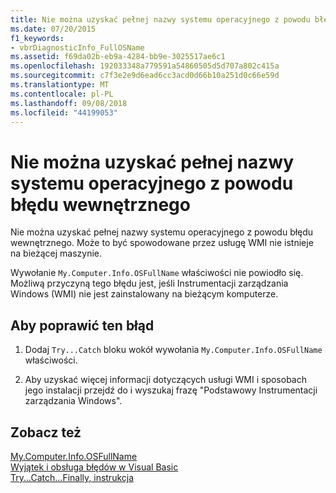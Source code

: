 ```yaml
---
title: Nie można uzyskać pełnej nazwy systemu operacyjnego z powodu błędu wewnętrznego
ms.date: 07/20/2015
f1_keywords:
- vbrDiagnosticInfo_FullOSName
ms.assetid: f69da02b-eb9a-4284-bb9e-3025517ae6c1
ms.openlocfilehash: 192033348a779591a54860505d5d707a802c415a
ms.sourcegitcommit: c7f3e2e9d6ead6cc3acd0d66b10a251d0c66e59d
ms.translationtype: MT
ms.contentlocale: pl-PL
ms.lasthandoff: 09/08/2018
ms.locfileid: "44199053"
---
```

# <a name="could-not-obtain-full-operation-system-name-due-to-internal-error"></a>Nie można uzyskać pełnej nazwy systemu operacyjnego z powodu błędu wewnętrznego
Nie można uzyskać pełnej nazwy systemu operacyjnego z powodu błędu wewnętrznego. Może to być spowodowane przez usługę WMI nie istnieje na bieżącej maszynie.  
  
 Wywołanie `My.Computer.Info.OSFullName` właściwości nie powiodło się. Możliwą przyczyną tego błędu jest, jeśli Instrumentacji zarządzania Windows (WMI) nie jest zainstalowany na bieżącym komputerze.  
  
## <a name="to-correct-this-error"></a>Aby poprawić ten błąd  
  
1.  Dodaj `Try...Catch` bloku wokół wywołania `My.Computer.Info.OSFullName` właściwości.  
  
2.  Aby uzyskać więcej informacji dotyczących usługi WMI i sposobach jego instalacji przejdź do i wyszukaj frazę "Podstawowy Instrumentacji zarządzania Windows".  
  
## <a name="see-also"></a>Zobacz też  
 [My.Computer.Info.OSFullName](xref:Microsoft.VisualBasic.Devices.ComputerInfo.OSFullName)  
 [Wyjątek i obsługa błędów w Visual Basic](https://msdn.microsoft.com/library/3e351e73-cf23-40ab-8b60-05794160529e)  
 [Try...Catch...Finally, instrukcja](../../visual-basic/language-reference/statements/try-catch-finally-statement.md)
